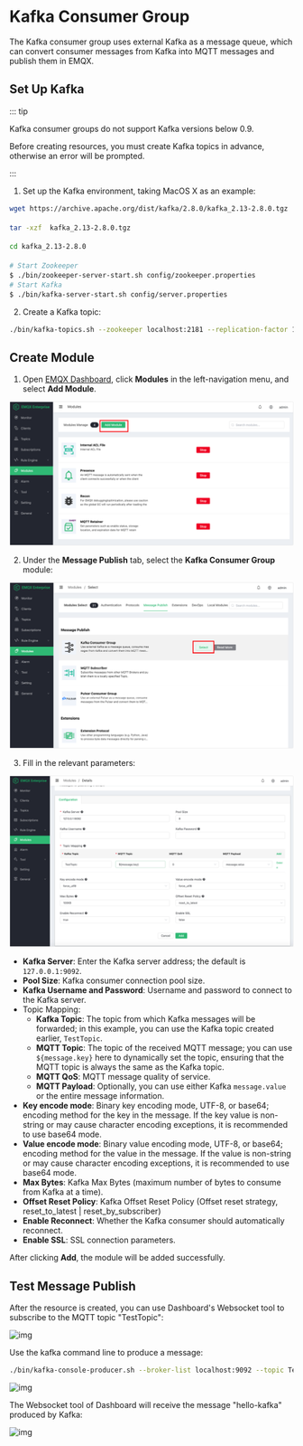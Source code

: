 # Kafka Consumer Group

The Kafka consumer group uses external Kafka as a message queue, which can convert consumer messages from Kafka into MQTT messages and publish them in EMQX.

## Set Up Kafka

::: tip

Kafka consumer groups do not support Kafka versions below 0.9.

Before creating resources, you must create Kafka topics in advance, otherwise an error will be prompted.

:::

1. Set up the Kafka environment, taking MacOS X as an example:

```bash
wget https://archive.apache.org/dist/kafka/2.8.0/kafka_2.13-2.8.0.tgz

tar -xzf  kafka_2.13-2.8.0.tgz

cd kafka_2.13-2.8.0

# Start Zookeeper
$ ./bin/zookeeper-server-start.sh config/zookeeper.properties
# Start Kafka
$ ./bin/kafka-server-start.sh config/server.properties
```

2. Create a Kafka topic:

```bash
./bin/kafka-topics.sh --zookeeper localhost:2181 --replication-factor 1 --partitions 1 --topic testTopic --create
```

## Create Module

1. Open [EMQX Dashboard](http://127.0.0.1:18083/#/modules), click **Modules** in the left-navigation menu, and select **Add Module**.

<img src="./assets/modules.png" alt="img" style="zoom:67%;" />

2. Under the **Message Publish** tab, select the **Kafka Consumer Group** module:

<img src="./assets/kafka_consumer2.png" alt="img" style="zoom:67%;" />

3. Fill in the relevant parameters:

<img src="./assets/kafka_consumer3.png" style="zoom:67%;" />

- **Kafka Server**: Enter the Kafka server address; the default is `127.0.0.1:9092`.
- **Pool Size**: Kafka consumer connection pool size.
- **Kafka Username and Password**: Username and password to connect to the Kafka server.
- Topic Mapping:
  - **Kafka Topic**: The topic from which Kafka messages will be forwarded; in this example, you can use the Kafka topic created earlier, `TestTopic`.
  - **MQTT Topic**: The topic of the received MQTT message; you can use `${message.key}` here to dynamically set the topic, ensuring that the MQTT topic is always the same as the Kafka topic.
  - **MQTT QoS**: MQTT message quality of service.
  - **MQTT Payload**: Optionally, you can use either Kafka `message.value` or the entire message information.
- **Key encode mode**: Binary key encoding mode, UTF-8, or base64; encoding method for the key in the message. If the key value is non-string or may cause character encoding exceptions, it is recommended to use base64 mode.
- **Value encode mode**: Binary value encoding mode, UTF-8, or base64; encoding method for the value in the message. If the value is non-string or may cause character encoding exceptions, it is recommended to use base64 mode.
- **Max Bytes**: Kafka Max Bytes (maximum number of bytes to consume from Kafka at a time).
- **Offset Reset Policy**: Kafka Offset Reset Policy (Offset reset strategy, reset_to_latest | reset_by_subscriber)
- **Enable Reconnect**: Whether the Kafka consumer should automatically reconnect.
- **Enable SSL**: SSL connection parameters.

After clicking **Add**, the module will be added successfully.

## Test Message Publish

After the resource is created, you can use Dashboard's Websocket tool to subscribe to the MQTT topic "TestTopic":

![img](./assets/kafka_consumer5.png)

Use the kafka command line to produce a message:

```bash
./bin/kafka-console-producer.sh --broker-list localhost:9092 --topic TestTopic
```

![img](./assets/kafka_consumer6.png)

The Websocket tool of Dashboard will receive the message "hello-kafka" produced by Kafka:

![img](./assets/kafka_consumer7.png)
